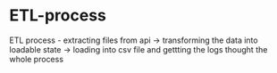 # ETL-process
ETL process - extracting files from api -> transforming the data into loadable state -> loading into csv file and gettting the logs thought the whole process
